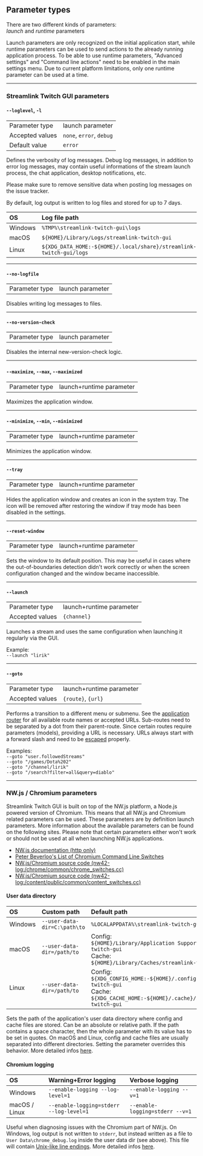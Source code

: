 ## Parameter types

There are two different kinds of parameters:  
*launch* and *runtime* parameters  

Launch parameters are only recognized on the initial application start, while runtime parameters can be used to send actions to the already running application process. To be able to use runtime parameters, "Advanced settings" and "Command line actions" need to be enabled in the main settings menu. Due to current platform limitations, only one runtime parameter can be used at a time.

----

### Streamlink Twitch GUI parameters

#### `--loglevel`, `-l`

| | |
| :--- | :--- |
| Parameter type | launch parameter |
| Accepted values | `none`, `error`, `debug` |
| Default value | `error` |

Defines the verbosity of log messages. Debug log messages, in addition to error log messages, may contain useful informations of the stream launch process, the chat application, desktop notifications, etc.

Please make sure to remove sensitive data when posting log messages on the issue tracker.

By default, log output is written to log files and stored for up to 7 days.

| OS | Log file path |
| :--- | :--- |
| Windows | `%TMP%\streamlink-twitch-gui\logs` |
| macOS | `${HOME}/Library/Logs/streamlink-twitch-gui` |
| Linux | `${XDG_DATA_HOME:-${HOME}/.local/share}/streamlink-twitch-gui/logs` |

----

#### `--no-logfile`

| | |
| :--- | :--- |
| Parameter type | launch parameter |

Disables writing log messages to files.

----

#### `--no-version-check`

| | |
| :--- | :--- |
| Parameter type | launch parameter |

Disables the internal new-version-check logic.

----

#### `--maximize`, `--max`, `--maximized`

| | |
| :--- | :--- |
| Parameter type | launch+runtime parameter |

Maximizes the application window.

----

#### `--minimize`, `--min`, `--minimized`

| | |
| :--- | :--- |
| Parameter type | launch+runtime parameter |

Minimizes the application window.

----

#### `--tray`

| | |
| :--- | :--- |
| Parameter type | launch+runtime parameter |

Hides the application window and creates an icon in the system tray. The icon will be removed after restoring the window if tray mode has been disabled in the settings.

----

#### `--reset-window`

| | |
| :--- | :--- |
| Parameter type | launch+runtime parameter |

Sets the window to its default position. This may be useful in cases where the out-of-boundaries detection didn't work correctly or when the screen configuration changed and the window became inaccessible.

----

#### `--launch`

| | |
| :--- | :--- |
| Parameter type | launch+runtime parameter |
| Accepted values | `{channel}` |

Launches a stream and uses the same configuration when launching it regularly via the GUI.

Example:  
`--launch "lirik"`

----

#### `--goto`

| | |
| :--- | :--- |
| Parameter type | launch+runtime parameter |
| Accepted values | `{route}`, `{url}` |

Performs a transition to a different menu or submenu. See the [application router](https://github.com/streamlink/streamlink-twitch-gui/blob/master/src/app/router.js) for all available route names or accepted URLs. Sub-routes need to be separated by a dot from their parent-route. Since certain routes require parameters (models), providing a URL is necessary. URLs always start with a forward slash and need to be [escaped](https://www.w3schools.com/tags/ref_urlencode.asp) properly.  

Examples:  
`--goto "user.followedStreams"`  
`--goto "/games/Dota%202"`  
`--goto "/channel/lirik"`  
`--goto "/search?filter=all&query=diablo"`  

----

### NW.js / Chromium parameters

Streamlink Twitch GUI is built on top of the NW.js platform, a Node.js powered version of Chromium. This means that all NW.js and Chromium related parameters can be used. These parameters are by definition launch parameters. More information about the available parameters can be found on the following sites. Please note that certain parameters either won't work or should not be used at all when launching NW.js applications.

- [NW.js documentation (http only)](http://docs.nwjs.io/en/latest/References/Command%20Line%20Options/)
- [Peter Beverloo's List of Chromium Command Line Switches](https://peter.sh/experiments/chromium-command-line-switches/)
- [NW.js/Chromium source code (nw42-log:/chrome/common/chrome_switches.cc)](https://github.com/nwjs/chromium.src/blob/nw42-log/chrome/common/chrome_switches.cc)
- [NW.js/Chromium source code (nw42-log:/content/public/common/content_switches.cc)](https://github.com/nwjs/chromium.src/blob/nw42-log/content/public/common/content_switches.cc)

#### User data directory

| OS | Custom path | Default path |
| :--- | :--- | :--- |
| Windows | `--user-data-dir=C:\path\to` | `%LOCALAPPDATA%\streamlink-twitch-gui` |
| macOS | `--user-data-dir=/path/to` | Config:<br> `${HOME}/Library/Application Support/streamlink-twitch-gui` <br>Cache:<br> `${HOME}/Library/Caches/streamlink-twitch-gui` |
| Linux | `--user-data-dir=/path/to` | Config:<br> `${XDG_CONFIG_HOME:-${HOME}/.config}/streamlink-twitch-gui` <br>Cache:<br> `${XDG_CACHE_HOME:-${HOME}/.cache}/streamlink-twitch-gui` |

Sets the path of the application's user data directory where config and cache files are stored. Can be an absolute or relative path. If the path contains a space character, then the whole parameter with its value has to be set in quotes. On macOS and Linux, config and cache files are usually separated into different directories. Setting the parameter overrides this behavior. More detailed infos [here](https://chromium.googlesource.com/chromium/src/+/master/docs/user_data_dir.md).

#### Chromium logging

| OS | Warning+Error logging | Verbose logging |
| :--- | :--- | :--- |
| Windows | `--enable-logging --log-level=1` | `--enable-logging --v=1` |
| macOS / Linux | `--enable-logging=stderr --log-level=1` | `--enable-logging=stderr --v=1` |

Useful when diagnosing issues with the Chromium part of NW.js. On Windows, log output is not written to `stderr`, but instead written as a file to `User Data\chrome_debug.log` inside the user data dir (see above). This file will contain [Unix-like line endings](https://en.wikipedia.org/wiki/Newline). More detailed infos [here](https://www.chromium.org/for-testers/enable-logging).
